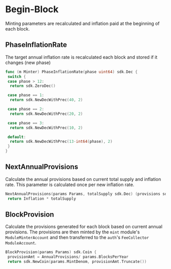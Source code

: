 <!--
order: 3
-->

# Begin-Block

Minting parameters are recalculated and inflation
paid at the beginning of each block.

## PhaseInflationRate

The target annual inflation rate is recalculated each block and stored if it changes (new phase)

```go
func (m Minter) PhaseInflationRate(phase uint64) sdk.Dec {
 switch {
 case phase > 12:
  return sdk.ZeroDec()

 case phase == 1:
  return sdk.NewDecWithPrec(40, 2)

 case phase == 2:
  return sdk.NewDecWithPrec(20, 2)

 case phase == 3:
  return sdk.NewDecWithPrec(10, 2)

 default:
  return sdk.NewDecWithPrec(13-int64(phase), 2)
 }
}
```

## NextAnnualProvisions

Calculate the annual provisions based on current total supply and inflation
rate. This parameter is calculated once per new inflation rate.

```go
NextAnnualProvisions(params Params, totalSupply sdk.Dec) (provisions sdk.Dec) {
 return Inflation * totalSupply
```

## BlockProvision

Calculate the provisions generated for each block based on current annual provisions. The provisions are then minted by the `mint` module's `ModuleMinterAccount` and then transferred to the `auth`'s `FeeCollector` `ModuleAccount`.

```go
BlockProvision(params Params) sdk.Coin {
 provisionAmt = AnnualProvisions/ params.BlocksPerYear
 return sdk.NewCoin(params.MintDenom, provisionAmt.Truncate())
```

